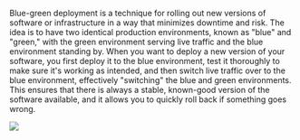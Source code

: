 Blue-green deployment is a technique for rolling out new versions of software or infrastructure in a way that minimizes downtime and risk. The idea is to have two identical production environments, known as "blue" and "green," with the green environment serving live traffic and the blue environment standing by. When you want to deploy a new version of your software, you first deploy it to the blue environment, test it thoroughly to make sure it's working as intended, and then switch live traffic over to the blue environment, effectively "switching" the blue and green environments. This ensures that there is always a stable, known-good version of the software available, and it allows you to quickly roll back if something goes wrong.

![](https://www.redhat.com/cms/managed-files/blue-green-deployment-model.gif)
